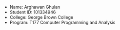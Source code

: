 
* Name: Arghawan Ghulan  
* Student ID: 101334946
* College: George Brown College
* Program: T177 Computer Programming and Analysis


